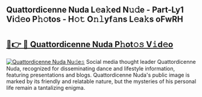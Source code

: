 ## Quattordicenne Nuda L𝚎a𝚔ed N𝚞𝚍e - Part-Ly1 Vi𝚍𝚎o P𝚑𝚘tos - H𝚘𝚝 O𝚗𝚕yf𝚊ns L𝚎a𝚔s oFwRH

# <h2><a href="http://kf6evh0.oniu.top/?m=Quattordicenne+Nuda">🔗👉 🔴 Quattordicenne Nuda P𝚑ot𝚘𝚜 V𝚒d𝚎o</a></h2>

[![Quattordicenne Nuda Nu𝚍e𝚜](https://i.imgur.com/0qMVB7G.gif)](http://kf6evh0.oniu.top/?m=Quattordicenne+Nuda)
Social media thought leader Quattordicenne Nuda, recognized for disseminating dance and lifestyle information, featuring presentations and blogs. Quattordicenne Nuda's public image is marked by its friendly and relatable nature, but the mysteries of his personal life remain a tantalizing enigma.  
